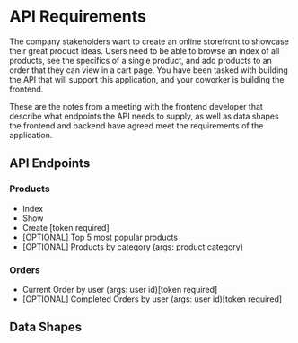 # API Requirements

The company stakeholders want to create an online storefront to showcase their great product ideas. Users need to be able to browse an index of all products, see the specifics of a single product, and add products to an order that they can view in a cart page. You have been tasked with building the API that will support this application, and your coworker is building the frontend.

These are the notes from a meeting with the frontend developer that describe what endpoints the API needs to supply, as well as data shapes the frontend and backend have agreed meet the requirements of the application. 

## API Endpoints

### Products

- Index 
- Show
- Create [token required]
- [OPTIONAL] Top 5 most popular products 
- [OPTIONAL] Products by category (args: product category)

<!-- ### Users

- Index [token required]
- Show [token required]
- Create [token required] -->

### Orders

- Current Order by user (args: user id)[token required]
- [OPTIONAL] Completed Orders by user (args: user id)[token required]

## Data Shapes

<!-- ### Product

-  id
- name
- price
- [OPTIONAL] category

### User

- id
- firstName
- lastName
- password

### Orders

- id
- id of each product in the order
- quantity of each product in the order
- user_id
- status of order (active or complete)
 -->
